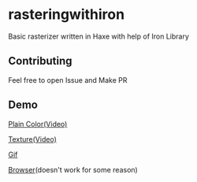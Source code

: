 # rasteringwithiron
Basic rasterizer written in Haxe with help of Iron Library

## Contributing
Feel free to open Issue and Make PR

## Demo
[Plain Color(Video)](https://blackgoku36.github.io/rasteringwithiron/Demo/Assets/PlainColor.mp4)


[Texture(Video)](https://blackgoku36.github.io/rasteringwithiron/Demo/Assets/Texture.mp4)


[Gif](http://g.recordit.co/3za5m31bof.gif)


[Browser](https://blackgoku36.github.io/rasteringwithiron/Demo/html5/index.html)(doesn't work for some reason)

